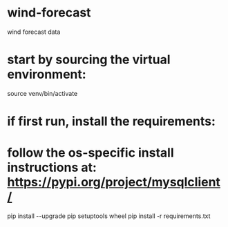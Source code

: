 # wind-forecast
wind forecast data 

# start by sourcing the virtual environment:
source venv/bin/activate

# if first run, install the requirements:
# follow the os-specific install instructions at: https://pypi.org/project/mysqlclient/
pip install --upgrade pip setuptools wheel 
pip install -r requirements.txt